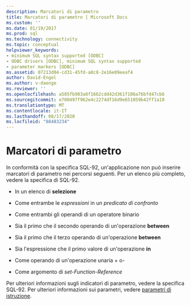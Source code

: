 ```yaml
---
description: Marcatori di parametro
title: Marcatori di parametro | Microsoft Docs
ms.custom: ''
ms.date: 01/19/2017
ms.prod: sql
ms.technology: connectivity
ms.topic: conceptual
helpviewer_keywords:
- minimum SQL syntax supported [ODBC]
- ODBC drivers [ODBC], minimum SQL syntax supported
- parameter markers [ODBC]
ms.assetid: 07213d04-cd31-45fd-a8c8-2e16e09eeaf4
author: David-Engel
ms.author: v-daenge
ms.reviewer: ''
ms.openlocfilehash: a585fb983a8f1662cdd42d361f106a76bfd47cb6
ms.sourcegitcommit: e700497f962e4c2274df16d9e651059b42ff1a10
ms.translationtype: MT
ms.contentlocale: it-IT
ms.lasthandoff: 08/17/2020
ms.locfileid: "88483234"
---
```

# <a name="parameter-markers"></a>Marcatori di parametro
In conformità con la specifica SQL-92, un'applicazione non può inserire marcatori di parametro nei percorsi seguenti. Per un elenco più completo, vedere la specifica di SQL-92.  
  
-   In un elenco di **selezione**  
  
-   Come entrambe le *espressioni* in un *predicato di confronto*  
  
-   Come entrambi gli operandi di un operatore binario  
  
-   Sia il primo che il secondo operando di un'operazione **between**  
  
-   Sia il primo che il terzo operando di un'operazione **between**  
  
-   Sia l'espressione che il primo valore di un'operazione **in**  
  
-   Come operando di un'operazione unaria + o-  
  
-   Come argomento di *set-Function-Reference*  
  
 Per ulteriori informazioni sugli indicatori di parametro, vedere la specifica SQL-92. Per ulteriori informazioni sui parametri, vedere [parametri di istruzione](../../../odbc/reference/develop-app/statement-parameters.md).
